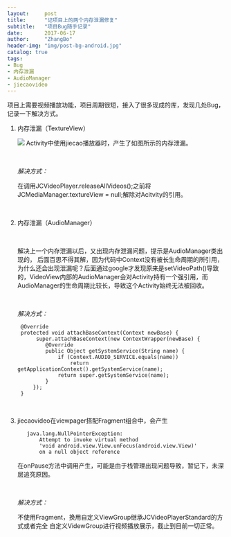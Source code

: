 ```yaml
---
layout:     post
title:      "记项目上的两个内存泄漏修复"
subtitle:   "项目Bug随手记录"
date:       2017-06-17
author:     "ZhangBo"
header-img: "img/post-bg-android.jpg"
catalog: true
tags:
- Bug
- 内存泄漏
- AudioManager
- jiecaovideo
---
```

项目上需要视频播放功能，项目周期很短，接入了很多现成的库，发现几处Bug，记录一下解决方式。
1. 内存泄漏（TextureView）

   ![](http://op0s30etn.bkt.clouddn.com/jiecaoleak.png)
   Activity中使用jiecao播放器时，产生了如图所示的内存泄漏。

   ​

   *解决方式：*

   在调用JCVideoPlayer.releaseAllVideos();之前将JCMediaManager.textureView = null;解除对Acitvity的引用。

   ​

2. 内存泄漏（AudioManager）

   ​

   解决上一个内存泄漏以后，又出现内存泄漏问题，提示是AudioManager类出现的， 后面百思不得其解，因为代码中Context没有被长生命周期的所引用，为什么还会出现泄漏呢？后面通过google才发现原来是setVideoPath()导致的，VideoView内部的AudioManager会对Activity持有一个强引用，而AudioManager的生命周期比较长，导致这个Activity始终无法被回收。

   ​

   *解决方式：*

   ```
    @Override
    protected void attachBaseContext(Context newBase) {
     	 super.attachBaseContext(new ContextWrapper(newBase) {
       		@Override
       		public Object getSystemService(String name) {
           		if (Context.AUDIO_SERVICE.equals(name))
               		return getApplicationContext().getSystemService(name);
           		return super.getSystemService(name);
       		}
      	});
    }
   ```
   ​

3. jiecaovideo在viewpager搭配Fragment组合中，会产生


   ```
      java.lang.NullPointerException: 
          Attempt to invoke virtual method 
          'void android.view.View.unFocus(android.view.View)' 
          on a null object reference
   ```
   在onPause方法中调用产生，可能是由于栈管理出现问题导致，暂记下，未深层追究原因。

	​

   *解决方式：*

   不使用Fragment，换用自定义ViewGroup继承JCVideoPlayerStandard的方式或者完全	自定义VidewGroup进行视频播放展示，截止到目前一切正常。